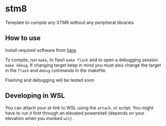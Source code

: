 # stm8

Template to compile any STM8 without any peripheral libraries


## How to use

Install required software from [here](https://www.codementor.io/@hbendali/getting-started-with-stm8-development-tools-on-gnu-linux-zu59yo35x).

To compile, run `make`, to flash `make flash` and to open a debugging session `make debug`.
If changing target keep in mind you must also change the target in the `flash` and `debug` commands in the makefile.

Flashing and debugging will be tested soon


## Developing in WSL

You can attach your st-link to WSL using the `attach.sh` script. You might have to run it 
first through an elevated powershell (depends on your elevation when you invoked `wsl`).
